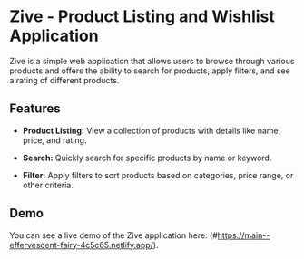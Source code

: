 # Zive - Product Listing and Wishlist Application

Zive is a simple web application that allows users to browse through various products and offers the ability to search for products, apply filters, and see a rating of different products.

## Features

- **Product Listing:** View a collection of products with details like name, price, and rating.

- **Search:** Quickly search for specific products by name or keyword.

- **Filter:** Apply filters to sort products based on categories, price range, or other criteria.

## Demo

You can see a live demo of the Zive application here: (#https://main--effervescent-fairy-4c5c65.netlify.app/).
